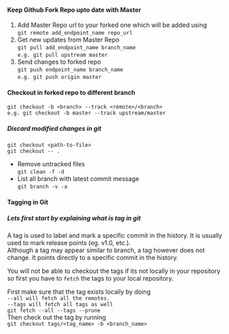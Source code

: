 #### Keep Github Fork Repo upto date with Master
1. Add Master Repo url to your forked one which will be added using<br /> `git remote add_endpoint_name repo_url`
2. Get new updates from Master Repo<br /> `git pull add_endpoint_name branch_name `<br /> `e.g. git pull upstream master`
3. Send changes to forked repo<br /> `git push endpoint_name branch_name `<br /> `e.g. git push origin master`

#### Checkout in forked repo to different branch
`git checkout -b <branch> --track <remote>/<branch>`<br /> `e.g. git checkout -b master --track upstream/master`

##### Discard modified changes in git
`git checkout <path-to-file>`<br />
`git checkout -- .`
- Remove untracked files<br />
`git clean -f -d`
- List all branch with latest commit message<br />
`git branch -v -a`

#### Tagging in Git
##### Lets first start by explaining what is tag in git
A tag is used to label and mark a specific commit in the history. It is usually used to mark release points (eg. v1.0, etc.).  
Although a tag may appear similar to branch, a tag however does not change. It points directly to a specific commit in the history.  

You will not be able to checkout the tags if its not locally in your repository so first you have to `fetch` the tags to your local repository.

First make sure that the tag exists locally by doing  
`--all will fetch all the remotes.`  
`--tags will fetch all tags as well`  
`git fetch --all --tags --prune`  
Then check out the tag by running  
`git checkout tags/<tag_name> -b <branch_name>`
